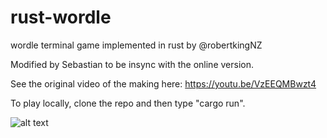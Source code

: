 # rust-wordle
wordle terminal game implemented in rust by @robertkingNZ 

Modified by Sebastian to be insync with the online version.

See the original video of the making here: https://youtu.be/VzEEQMBwzt4

To play locally, clone the repo and then type "cargo run".

![alt text](https://i.ibb.co/k8GmQnH/Screen-Shot-2022-01-19-at-11-24-13.png "image Title")


